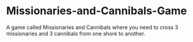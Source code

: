 # Missionaries-and-Cannibals-Game
A game called Missionaries and Cannibals where you need to cross 3 missionaries and 3 cannibals from one shore to another. 
